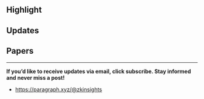 ## Highlight

## Updates

## Papers


---
**If you’d like to receive updates via email, click subscribe. Stay informed and never miss a post!**

- <https://paragraph.xyz/@zkinsights>
